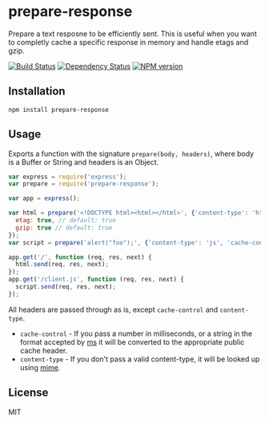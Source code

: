 # prepare-response

Prepare a text resposne to be efficiently sent.  This is useful when you want to completly cache a specific response in memory and handle etags and gzip.

[![Build Status](https://img.shields.io/travis/ForbesLindesay/prepare-response/master.svg)](https://travis-ci.org/ForbesLindesay/prepare-response)
[![Dependency Status](https://img.shields.io/david/ForbesLindesay/prepare-response.svg)](https://david-dm.org/ForbesLindesay/prepare-response)
[![NPM version](https://img.shields.io/npm/v/prepare-response.svg)](https://www.npmjs.org/package/prepare-response)

## Installation

    npm install prepare-response

## Usage

Exports a function with the signature `prepare(body, headers)`, where body is a Buffer or String and headers is an Object.

```js
var express = require('express');
var prepare = require('prepare-response');

var app = express();

var html = prepare('<!DOCTYPE html><html></html>', {'content-type': 'html'}, {
  etag: true, // default: true
  gzip: true // default: true
});
var script = prepare('alert("foo");', {'content-type': 'js', 'cache-control': '1 year'});

app.get('/', function (req, res, next) {
  html.send(req, res, next);
});
app.get('/client.js', function (req, res, next) {
  script.send(req, res, next);
});
```

All headers are passed through as is, except `cache-control` and `content-type`.

- `cache-control` - If you pass a number in milliseconds, or a string in the format accepted by [ms](https://www.npmjs.org/package/ms) it will be converted to the appropriate public cache header.
- `content-type` - If you don't pass a valid content-type, it will be looked up using [mime](https://github.com/broofa/node-mime).

## License

  MIT
